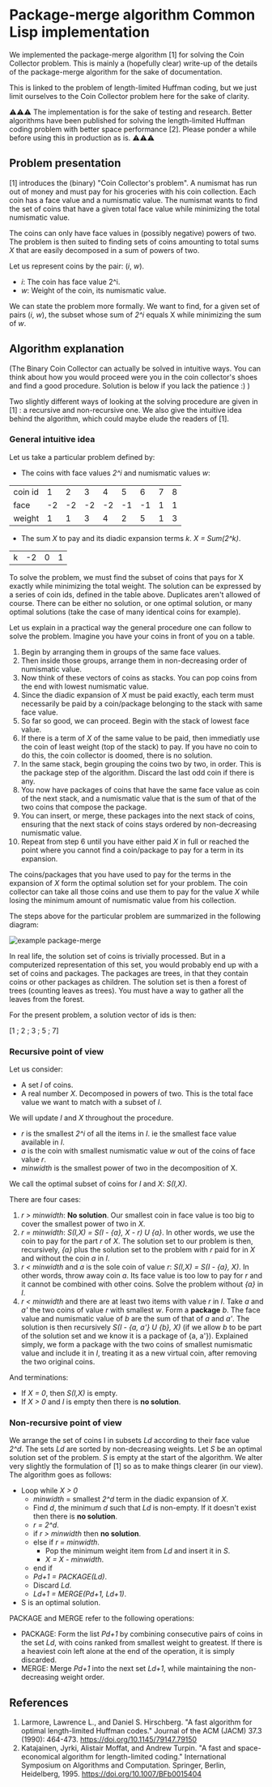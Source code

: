 # Package-merge algorithm Common Lisp implementation
We implemented the package-merge algorithm [1] for solving the Coin Collector 
problem. This is mainly a (hopefully clear) write-up
of the details of the package-merge algorithm for the sake of documentation.

This is linked to the problem of length-limited Huffman coding, but we just
limit ourselves to the Coin Collector problem here for the sake of clarity.

⚠⚠⚠ The implementation is for the sake of testing and research. Better
algorithms have been published for solving the length-limited Huffman coding
problem with better space performance [2]. Please ponder a while before using
this in production as is. ⚠⚠⚠

## Problem presentation
[1] introduces the (binary) "Coin Collector's problem". A numismat has run out
of money and must pay for his groceries with his coin collection. Each coin has
a face value and a numismatic value. The numismat wants to find the set of coins
that have a given total face value while minimizing the total numismatic value.

The coins can only have face values in (possibly negative) powers of two. The
problem is then suited to finding sets of coins amounting to total sums _X_ that
are easily decomposed in a sum of powers of two.

Let us represent coins by the pair: (_i_, _w_).
* _i_: The coin has face value 2^i.
* _w_: Weight of the coin, its numismatic value.

We can state the problem more formally. We want to find, for a given set of
pairs (_i_, _w_), the subset whose sum of _2^i_ equals X while minimizing the
sum of _w_.

## Algorithm explanation
(The Binary Coin Collector can actually be solved in intuitive ways. You can
think about how you would proceed were you in the coin collector's shoes and
find a good procedure. Solution is below if you lack the patience :) )

Two slightly different ways of looking at the solving procedure are given in [1]
: a recursive and non-recursive one. We also give the intuitive idea behind the
algorithm, which could maybe elude the readers of [1].

### General intuitive idea
Let us take a particular problem defined by:
* The coins with face values _2^i_ and numismatic values _w_:

| | | | | | | | | |
| ------- | --- | --- | --- | --- | --- | --- | --- | --- |
| coin id | 1  | 2  | 3  | 4  | 5  | 6  | 7 | 8 |
| face    | -2 | -2 | -2 | -2 | -1 | -1 | 1 | 1 |
| weight  | 1  | 1  | 3  | 4  | 2  | 5  | 1 | 3 |

* The sum _X_ to pay and its diadic expansion terms _k_. _X = Sum(2^k)_.

| | | | |
| --- | --- | --- | --- |
| k | -2 | 0 | 1 |

To solve the problem, we must find the subset of coins that pays for X exactly
while minimizing the total weight. The solution can be expressed by a series of
coin ids, defined in the table above. Duplicates aren't allowed of course. There
can be either no solution, or one optimal solution, or many optimal solutions
(take the case of many identical coins for example).

Let us explain in a practical way the general procedure one can follow to solve
the problem. Imagine you have your coins in front of you on a table.
1. Begin by arranging them in groups of the same face values.
1. Then inside those groups, arrange them in non-decreasing order of numismatic
value.
1. Now think of these vectors of coins as stacks. You can pop coins from the end
with lowest numismatic value.
1. Since the diadic expansion of _X_ must be paid exactly, each term must
necessarily be paid by a coin/package belonging to the stack with same face
value.
1. So far so good, we can proceed. Begin with the stack of lowest face value.
1. If there is a term of _X_ of the same value to be paid, then immediatly use 
the coin of least weight (top of the stack) to pay. If you have no coin to do 
this, the coin collector is doomed, there is no solution.
1. In the same stack, begin grouping the coins two by two, in order. This is the
package step of the algorithm. Discard the last odd coin if there is any.
1. You now have packages of coins that have the same face value as coin of the
next stack, and a numismatic value that is the sum of that of the two coins that
compose the package.
1. You can insert, or merge, these packages into the next stack of coins, 
ensuring that the next stack of coins stays ordered by non-decreasing numismatic
value.
1. Repeat from step 6 until you have either paid _X_ in full or reached the 
point where you cannot find a coin/package to pay for a term in its expansion.

The coins/packages that you have used to pay for the terms in the expansion of
_X_ form the optimal solution set for your problem. The coin collector can take
all those coins and use them to pay for the value _X_ while losing the minimum
amount of numismatic value from his collection.

The steps above for the particular problem are summarized in the following
diagram:

![example package-merge](doc/example.svg)

In real life, the solution set of coins is trivially processed. But in a
computerized representation of this set, you would probably end up with a set
of coins and packages. The packages are trees, in that they contain coins or
other packages as children. The solution set is then a forest of trees (counting
leaves as trees). You must have a way to gather all the leaves from the forest.

For the present problem, a solution vector of ids is then:

[1 ; 2 ; 3 ; 5 ; 7]

### Recursive point of view
Let us consider:
* A set _I_ of coins.
* A real number _X_. Decomposed in powers of two. This is the total face value
we want to match with a subset of _I_.

We will update _I_ and _X_ throughout the procedure.
* _r_ is the smallest _2^i_ of all the items in _I_. ie the smallest face value
available in _I_.
* _a_ is the coin with smallest numismatic value _w_ out of the coins of face 
value _r_.
* _minwidth_ is the smallest power of two in the decomposition of X.

We call the optimal subset of coins for _I_ and _X_: _S(I,X)_.

There are four cases:
1. _r > minwidth_: **No solution**. Our smallest coin in face value is too big
to cover the smallest power of two in _X_.
1. _r = minwidth_: _S(I,X) = S(I - {a}, X - r) U {a}_. In other words, we use
the coin to pay for the part _r_ of _X_. The solution set to our problem is
then, recursively, _{a}_ plus the solution set to the problem with _r_ paid for 
in _X_ and without the coin _a_ in _I_.
1. _r < minwidth_ and _a_ is the sole coin of value _r_: 
_S(I,X) = S(I - {a}, X)_. In other words, throw away coin _a_. Its face value is
too low to pay for _r_ and it cannot be combined with other coins. Solve the
problem without _{a}_ in _I_.
1. _r < minwidth_ and there are at least two items with value _r_ in _I_. Take
_a_ and _a'_ the two coins of value _r_ with smallest _w_. Form a **package**
_b_. The face value and numismatic value of _b_ are the sum of that of _a_ and
_a'_. The solution is then recursively _S(I - {a, a'} U {b}, X)_ (if we allow
_b_ to be part of the solution set and we know it is a package of {a, a'}).
Explained simply, we form a package with the two coins of smallest numismatic
value and include it in _I_, treating it as a new virtual coin, after removing 
the two original coins.

And terminations:
* If _X = 0_, then _S(I,X)_ is empty.
* If _X > 0_ and _I_ is empty then there is **no solution**.

### Non-recursive point of view
We arrange the set of coins I in subsets _Ld_ according to their face value
_2^d_. The sets _Ld_ are sorted by non-decreasing weights. Let _S_ be an optimal
solution set of the problem. _S_ is empty at the start of the algorithm.
We alter very slightly the formulation of [1] so as
to make things clearer (in our view).
The algorithm goes as follows:

* Loop while _X > 0_
  * _minwidth_ = smallest _2^d_ term in the diadic expansion of _X_.
  * Find _d_, the minimum _d_ such that _Ld_ is non-empty. If it doesn't exist 
then there is **no solution**.
  * _r = 2^d_.
  * if _r > minwidth_ then **no solution**.
  * else if _r = minwidth_.
    * Pop the minimum weight item from _Ld_ and insert it in _S_.
    * _X = X - minwidth_.
  * end if
  * _Pd+1 = PACKAGE(Ld)_.
  * Discard _Ld_.
  * _Ld+1 = MERGE(Pd+1, Ld+1)_.
* S is an optimal solution.

PACKAGE and MERGE refer to the following operations:
  * PACKAGE: Form the list _Pd+1_ by combining consecutive pairs of coins in the
set _Ld_, with coins ranked from smallest weight to greatest. If there is a
heaviest coin left alone at the end of the operation, it is simply discarded.
  * MERGE: Merge _Pd+1_ into the next set _Ld+1_, while maintaining the
non-decreasing weight order.

## References
1. Larmore, Lawrence L., and Daniel S. Hirschberg. "A fast algorithm for optimal length-limited Huffman codes." Journal of the ACM (JACM) 37.3 (1990): 464-473. https://doi.org/10.1145/79147.79150
1. Katajainen, Jyrki, Alistair Moffat, and Andrew Turpin. "A fast and space-economical algorithm for length-limited coding." International Symposium on Algorithms and Computation. Springer, Berlin, Heidelberg, 1995. https://doi.org/10.1007/BFb0015404
